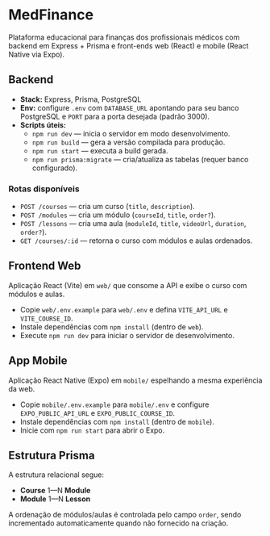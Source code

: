 # MedFinance

Plataforma educacional para finanças dos profissionais médicos com backend em Express + Prisma e front-ends web (React) e mobile (React Native via Expo).

## Backend

- **Stack:** Express, Prisma, PostgreSQL
- **Env:** configure `.env` com `DATABASE_URL` apontando para seu banco PostgreSQL e `PORT` para a porta desejada (padrão 3000).
- **Scripts úteis:**
  - `npm run dev` — inicia o servidor em modo desenvolvimento.
  - `npm run build` — gera a versão compilada para produção.
  - `npm run start` — executa a build gerada.
  - `npm run prisma:migrate` — cria/atualiza as tabelas (requer banco configurado).

### Rotas disponíveis

- `POST /courses` — cria um curso (`title`, `description`).
- `POST /modules` — cria um módulo (`courseId`, `title`, `order?`).
- `POST /lessons` — cria uma aula (`moduleId`, `title`, `videoUrl`, `duration`, `order?`).
- `GET /courses/:id` — retorna o curso com módulos e aulas ordenados.

## Frontend Web

Aplicação React (Vite) em `web/` que consome a API e exibe o curso com módulos e aulas.

- Copie `web/.env.example` para `web/.env` e defina `VITE_API_URL` e `VITE_COURSE_ID`.
- Instale dependências com `npm install` (dentro de `web`).
- Execute `npm run dev` para iniciar o servidor de desenvolvimento.

## App Mobile

Aplicação React Native (Expo) em `mobile/` espelhando a mesma experiência da web.

- Copie `mobile/.env.example` para `mobile/.env` e configure `EXPO_PUBLIC_API_URL` e `EXPO_PUBLIC_COURSE_ID`.
- Instale dependências com `npm install` (dentro de `mobile`).
- Inicie com `npm run start` para abrir o Expo.

## Estrutura Prisma

A estrutura relacional segue:

- **Course** 1—N **Module**
- **Module** 1—N **Lesson**

A ordenação de módulos/aulas é controlada pelo campo `order`, sendo incrementado automaticamente quando não fornecido na criação.

